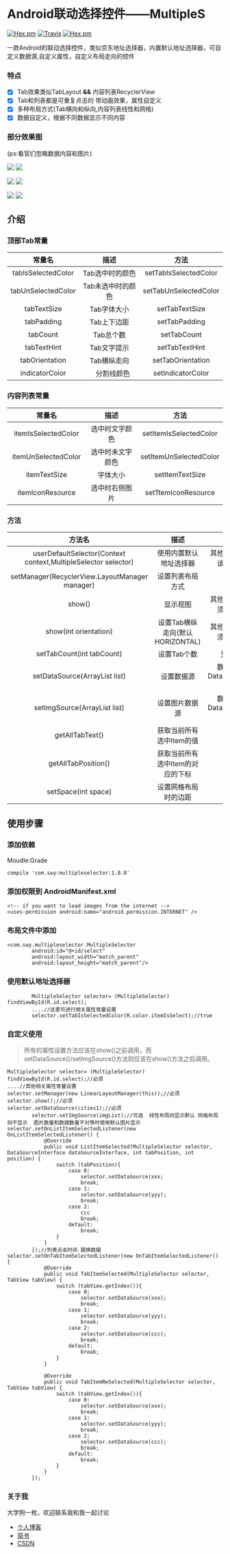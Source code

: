 # Android联动选择控件——MultipleS
[![Hex.pm](https://img.shields.io/hexpm/l/plug.svg)](https://github.com/yeshuwei/MultipleS/blob/master/LICENSE)
[![Travis](https://img.shields.io/travis/rust-lang/rust.svg)](https://travis-ci.org/yeshuwei/MultipleS)
[![Hex.pm](https://img.shields.io/badge/Download-1.0.0-orange.svg)](https://github.com/yeshuwei/MultipleS)

一款Android的联动选择控件，类似京东地址选择器，内置默认地址选择器，可自定义数据源,自定义属性，自定义布局走向的控件

### 特点
- [x] Tab效果类似TabLayout **&&** 内容列表RecyclerView
- [x] Tab和列表都是可重复点击的 带动画效果，属性自定义
- [x] 多种布局方式(Tab横向和纵向,内容列表线性和网格)
- [x] 数据自定义，根据不同数据显示不同内容
### 部分效果图
(ps:看官们忽略数据内容和图片)<br>

![](http://oquj35wa4.bkt.clouddn.com/multiples1.gif)
![](http://oquj35wa4.bkt.clouddn.com/multiples_dialog1.gif)<br>

![](http://oquj35wa4.bkt.clouddn.com/multiples.change_color1.gif)
![](http://oquj35wa4.bkt.clouddn.com/multiples_tab_horizontal_list_grid1.gif)<br>

![](http://oquj35wa4.bkt.clouddn.com/multiples_tab_vertical_list_linear1.gif)
![](http://oquj35wa4.bkt.clouddn.com/multiples_tab_vertical_list_grid1.gif)

## 介绍
### 顶部Tab常量

常量名 | 描述 | 方法
:--: | :--: | :--:
tabIsSelectedColor| Tab选中时的颜色|setTabIsSelectedColor
tabUnSelectedColor | Tab未选中时的颜色|setTabUnSelectedColor
tabTextSize|Tab字体大小 | setTabTextSize
tabPadding | Tab上下边距 | setTabPadding
tabCount | Tab总个数 | setTabCount
tabTextHint | Tab文字提示 | setTabTextHint
tabOrientation |Tab横纵走向 | setTabOrientation
indicatorColor |　分割线颜色|setIndicatorColor

### 内容列表常量
常量名 | 描述 | 方法
:--: | :--: | :--:
itemIsSelectedColor　|选中时文字颜色 |setItemIsSelectedColor
itemUnSelectedColor | 选中时未文字颜色 | setItemUnSelectedColor
itemTextSize | 字体大小 | setItemTextSize
itemIconResource | 选中时右侧图片 | setTtemIconResource

### 方法
方法名 | 描述 | 限制
:--: | :--: | :--:
userDefaultSelector(Context context,MultipleSelector selector) | 使用内置默认地址选择器 | 其他属性设置方法应该在其之前调用 
setManager(RecyclerView.LayoutManager manager) | 设置列表布局方式 | 无
show() | 显示视图 | 其他属性设置方法必须在其之前调用
show(int orientation) | 设置Tab横纵走向(默认HORIZONTAL) | 其他属性设置方法必须在其之前调用
setTabCount(int tabCount) | 设置Tab个数 | 至少大于两个
setDataSource(ArrayList list) | 设置数据源 | 数据源必须实现DataSourceInterface接口
setImgSource(ArrayList list) | 设置图片数据源 | 数据源必须实现DataSourceInterface接口
getAllTabText() | 获取当前所有选中Item的值 | 无
getAllTabPosition() | 获取当前所有选中Item的对应的下标 | 无
setSpace(int space) |设置网格布局时的边距 | 无

## 使用步骤

### 添加依赖

Moudle:Grade<br>

```
compile 'com.swy:multipleselector:1.0.0'
```

### 添加权限到 AndroidManifest.xml

```
<!-- if you want to load images from the internet -->
<uses-permission android:name="android.permission.INTERNET" /> 
```

### 布局文件中添加

```
<com.swy.multipleselector.MultipleSelector
        android:id="@+id/select"
        android:layout_width="match_parent"
        android:layout_height="match_parent"/>
```

### 使用默认地址选择器

```
        MultipleSelector selector= (MultipleSelector) findViewById(R.id.select);
        ....//这里可进行相关属性常量设置
        selector.setTabIsSelectedColor(R.color.itemIsSelect);//true
```
### 自定义使用

> 所有的属性设置方法应该在show()之前调用，而setDataSource()/setImgSource()方法则应该在show()方法之后调用。

```
MultipleSelector selector= (MultipleSelector) findViewById(R.id.select);//必须
....//其他相关属性常量设置
selector.setManager(new LinearLayoutManager(this));//必须
selector.show();//必须
selector.setDataSource(cities1);//必须
        selector.setImgSource(imgList);//可选  线性布局则显示默认 网格布局则不显示  图片数量和数据数量不对等时使用默认图片显示
selector.setOnListItemSelectedListener(new OnListItemSelectedListener() {
            @Override
            public void ListItemSelected(MultipleSelector selector, DataSourceInterface dataSourceInterface, int tabPosition, int position) {
                switch (tabPosition){
                    case 0:
                        selector.setDataSource(xxx;
                        break;
                    case 1:
                        selector.setDataSource(yyy);
                        break;
                    case 2:
                        ccc
                        break;
                    default:
                        break;
                }
            }
        });//列表点击时间 跟换数据
selector.setOnTabItemSelectedListener(new OnTabItemSelectedListener() {
            @Override
            public void TabItemSelected(MultipleSelector selector, TabView tabView) {
                switch (tabView.getIndex()){
                    case 0:
                        selector.setDataSource(xxx);
                        break;
                    case 1:
                        selector.setDataSource(yyy);
                        break;
                    case 2:
                        selector.setDataSource(ccc);
                        break;
                    default:
                        break;
                }
            }

            @Override
            public void TabItemReSelected(MultipleSelector selector, TabView tabView) {
                switch (tabView.getIndex()){
                    case 0:
                        selector.setDataSource(xxx);
                        break;
                    case 1:
                        selector.setDataSource(yyy);
                        break;
                    case 2:
                        selector.setDataSource(ccc);
                        break;
                    default:
                        break;
                }
            }
        });
```


### 关于我
大学狗一枚，欢迎联系我和我一起讨论

- [个人博客](http://www.swyiww.com/)
- [简书](http://www.jianshu.com/u/07886c430033)
- [CSDN](http://blog.csdn.net/qq_26309061)